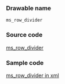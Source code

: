 ### Drawable name

`ms_row_divider`

### Source code

[ms_row_divider](https://github.com/OfficeDev/ui-fabric-android/blob/master/OfficeUIFabric/src/main/res/drawable/ms_row_divider.xml)

### Sample code

[ms_row_divider in xml](https://github.com/OfficeDev/ui-fabric-android/blob/master/OfficeUIFabric/src/main/res/layout/view_date_time_picker.xml)
